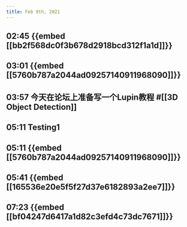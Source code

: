 ```yaml
---
title: Feb 9th, 2021
---
```


## 02:45 {{embed [[bb2f568dc0f3b678d2918bcd312f1a1d]]}}
## 03:01 {{embed [[5760b787a2044ad09257140911968090]]}}
## 03:57 今天在论坛上准备写一个Lupin教程 #[[3D Object Detection]]
## 05:11 Testing1
## 05:11 {{embed [[5760b787a2044ad09257140911968090]]}}
## 05:41 {{embed [[165536e20e5f5f27d37e6182893a2ee7]]}}
## 07:23 {{embed [[bf04247d6417a1d82c3efd4c73dc7671]]}}
